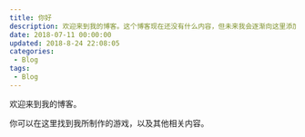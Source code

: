 ```yaml
---
title: 你好
description: 欢迎来到我的博客。这个博客现在还没有什么内容，但未来我会逐渐向这里添加我的作品。
date: 2018-07-11 00:00:00
updated: 2018-8-24 22:08:05
categories:
 - Blog
tags:
 - Blog
---
```


欢迎来到我的博客。

你可以在这里找到我所制作的游戏，以及其他相关内容。

